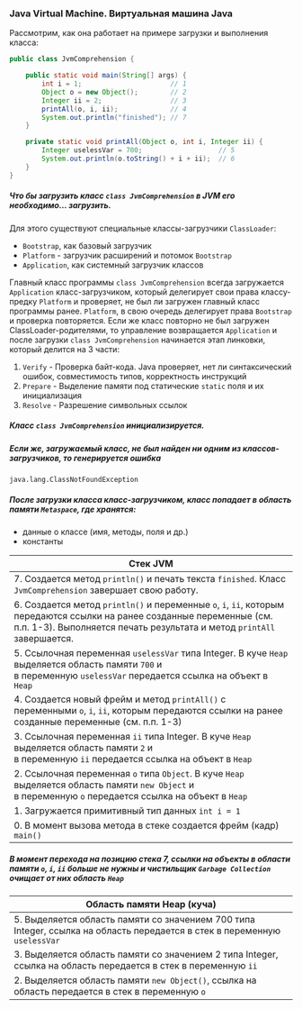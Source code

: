 <h3>Java Virtual Machine. Виртуальная машина Java</h3>
<h7>Рассмотрим, как она работает на примере загрузки и выполнения класса:</h7>

```Java
public class JvmComprehension {

    public static void main(String[] args) {
        int i = 1;                      // 1
        Object o = new Object();        // 2
        Integer ii = 2;                 // 3
        printAll(o, i, ii);             // 4
        System.out.println("finished"); // 7
    }

    private static void printAll(Object o, int i, Integer ii) {
        Integer uselessVar = 700;                   // 5
        System.out.println(o.toString() + i + ii);  // 6
    }
}
```

##### Что бы загрузить класс ```class JvmComprehension``` в JVM его необходимо... загрузить. 
Для этого существуют специальные классы-загрузчики ```ClassLoader```:
  * ```Bootstrap```, как базовый загрузчик
  * ```Platform``` - загрузчик расширений и потомок ```Bootstrap```
  * ```Application```, как системный загрузчик классов

Главный класс программы ```class JvmComprehension``` всегда загружается 
  ```Application``` класс-загрузчиком, который делегирует свои права классу-предку
```Platform``` и проверяет, не был ли загружен главный класс программы ранее. ```Platform```,
в свою очередь делегирует права ```Bootstrap``` и проверка повторяется. Если же класс повторно
не был загружен ClassLoader-родителями, то управление возвращается ```Application``` и после загрузки
```class JvmComprehension``` начинается этап линковки, который делится на 3 части:
1. ```Verify``` - Проверка байт-кода. Java проверяет, нет ли синтаксический ошибок, совместимость типов, корректность инструкций
2. ```Prepare``` - Выделение памяти под статические ```static``` поля и их инициализация
3. ```Resolve``` - Разрешение символьных ссылок

##### Класс ```class JvmComprehension``` инициализируется.
##### Если же, загружаемый класс, не был найден ни одним из классов-загрузчиков, то генерируется ошибка
```java.lang.ClassNotFoundException```

##### После загрузки класса класс-загрузчиком, класс попадает в область памяти ```Metaspace```, где хранятся:
  * данные о классе (имя, методы, поля и др.)
  * константы

| Стек JVM                                                                                                                                                                                          |
|---------------------------------------------------------------------------------------------------------------------------------------------------------------------------------------------------|
| 7. Создается метод `println()` и печать текста `finished`. Класс `JvmComprehension` завершает свою работу.                                                                                        |
| 6. Создается метод `println()` и переменные `o`, `i`, `ii`, которым передаются ссылки на ранее созданные переменные (см. п.п. 1-3). Выполняется печать результата и метод `printAll` завершается. |
| 5. Ссылочная переменная `uselessVar` типа Integer. В куче `Heap` выделяется область памяти `700` и<br/> в переменную `uselessVar` передается ссылка на объект в `Heap`                            |
| 4. Создается новый фрейм и метод `printAll()` с переменными `o`, `i`, `ii`, которым передаются ссылки на ранее созданные переменные (см. п.п. 1-3)                                                |
| 3. Ссылочная переменная `ii` типа Integer. В куче `Heap` выделяется область памяти `2` и<br/> в переменную `ii` передается ссылка на объект в `Heap`                                              |
| 2. Ссылочная переменная `o` типа `Object`. В куче `Heap` выделяется область памяти `new Object` и<br/> в переменную `o` передается ссылка на объект в `Heap`                                      |
| 1. Загружается примитивный тип данных ``int i = 1``                                                                                                                                               |
| 0. В момент вызова метода в стеке создается фрейм (кадр) ```main()```                                                                                                                             |

##### В момент перехода на позицию стека 7, ссылки на объекты в области памяти `o`, `i`, `ii` больше не нужны и чистильщик `Garbage Collection` очищает от них область `Heap`

| Область памяти Heap (куча)                                                                                                |
|---------------------------------------------------------------------------------------------------------------------------|
| 5. Выделяется область памяти со значением 700 типа Integer, ссылка на область передается в стек в переменную `uselessVar` |
| 3. Выделяется область памяти со значением 2 типа Integer, ссылка на область передается в стек в переменную `ii`           |
| 2. Выделяется область памяти `new Object()`, ссылка на область передается в стек в переменную `o`                         |